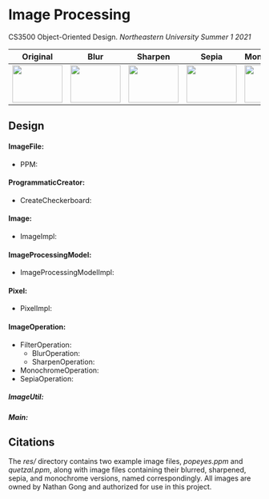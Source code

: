 # Image Processing

CS3500 Object-Oriented Design. _Northeastern University Summer 1 2021_


| Original | Blur | Sharpen | Sepia | Monochrome |  
|----------|------|---------|-------|------------|  
|<img src="https://user-images.githubusercontent.com/52764831/121444843-3e0bc680-c95e-11eb-9f5b-586b514b4dab.png" width="100" height="75">|<img src="https://user-images.githubusercontent.com/52764831/121445311-3698ed00-c95f-11eb-95cd-4297f268ddb7.png" width="100" height="75">|<img src="https://user-images.githubusercontent.com/52764831/121445393-5d572380-c95f-11eb-9c8d-d4a58edaf307.png" width="100" height="75">|<img src="https://user-images.githubusercontent.com/52764831/121445418-68aa4f00-c95f-11eb-899b-d105eac94d57.png" width="100" height="75">|<img src="https://user-images.githubusercontent.com/52764831/121445440-74961100-c95f-11eb-94d7-6eb8f9168f8d.png" width="100" height="75">|


## Design

#### ImageFile:
- PPM:

#### ProgrammaticCreator:
- CreateCheckerboard:

#### Image:
- ImageImpl:

#### ImageProcessingModel:
- ImageProcessingModelImpl:

#### Pixel:
- PixelImpl:

#### ImageOperation:
- FilterOperation:
    - BlurOperation:
    - SharpenOperation:
- MonochromeOperation:
- SepiaOperation:

##### ImageUtil:
##### Main:


## Citations

The _res/_ directory contains two example image files, _popeyes.ppm_ and _quetzal.ppm_, along with 
image files containing their blurred, sharpened, sepia, and monochrome versions, named 
correspondingly. All images are owned by Nathan Gong and authorized for use in this project.
